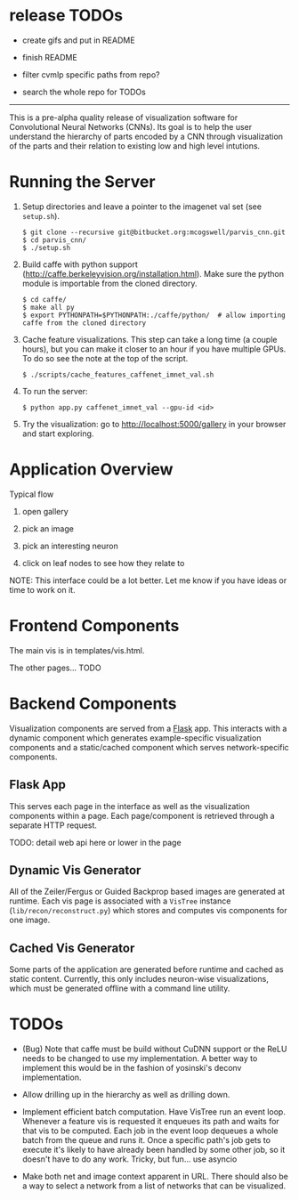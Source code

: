 release TODOs
===

* create gifs and put in README

* finish README

* filter cvmlp specific paths from repo?

* search the whole repo for TODOs


---


This is a pre-alpha quality release of visualization software for Convolutional Neural Networks (CNNs).
Its goal is to help the user understand the hierarchy of parts encoded by a CNN through
visualization of the parts and their relation to existing low and high level intutions.


Running the Server
===

1. Setup directories and leave a pointer to the imagenet val set (see `setup.sh`).
   ```
   $ git clone --recursive git@bitbucket.org:mcogswell/parvis_cnn.git
   $ cd parvis_cnn/
   $ ./setup.sh
   ```

2. Build caffe with python support (http://caffe.berkeleyvision.org/installation.html).
   Make sure the python module is importable from the cloned directory.
   ```
   $ cd caffe/
   $ make all py
   $ export PYTHONPATH=$PYTHONPATH:./caffe/python/  # allow importing caffe from the cloned directory
   ```

3. Cache feature visualizations. This step can take a long
   time (a couple hours), but you can make it closer to an hour
   if you have multiple GPUs. To do so see the note at the
   top of the script.
   ```
   $ ./scripts/cache_features_caffenet_imnet_val.sh
   ```

4. To run the server:
   ```
   $ python app.py caffenet_imnet_val --gpu-id <id>
   ```

5. Try the visualization: go to [http://localhost:5000/gallery](http://localhost:5000/gallery) in your browser and start exploring.


Application Overview
===

Typical flow

1. open gallery

2. pick an image

3. pick an interesting neuron

4. click on leaf nodes to see how they relate to 


NOTE: This interface could be a lot better. Let me know if you have ideas or
time to work on it.


Frontend Components
===

The main vis is in templates/vis.html.

The other pages... TODO


Backend Components
===

Visualization components are served from a [Flask](http://flask.pocoo.org/) app.
This interacts with a dynamic component which generates example-specific
visualization components and a static/cached component which serves network-specific
components.

Flask App
---
This serves each page in the interface as well as the visualization components within a page.
Each page/component is retrieved through a separate HTTP request.

TODO: detail web api here or lower in the page


Dynamic Vis Generator
---
All of the Zeiler/Fergus or Guided Backprop based images are generated at
runtime. Each vis page is associated with a `VisTree` instance (`lib/recon/reconstruct.py`) 
which stores and computes vis components for one image.


Cached Vis Generator
---
Some parts of the application are generated before runtime and cached
as static content. Currently, this only includes neuron-wise visualizations,
which must be generated offline with a command line utility.



TODOs
===

* (Bug) Note that caffe must be build without CuDNN support or the ReLU needs to
  be changed to use my implementation. A better way to implement this would
  be in the fashion of yosinski's deconv implementation.

* Allow drilling up in the hierarchy as well as drilling down.

* Implement efficient batch computation. Have VisTree run an event loop.
  Whenever a feature vis is requested it enqueues its path
  and waits for that vis to be computed. Each job in the event loop
  dequeues a whole batch from the queue and runs it. Once a specific path's
  job gets to execute it's likely to have already been handled by some other
  job, so it doesn't have to do any work. Tricky, but fun... use asyncio

* Make both net and image context apparent in URL. There should also be a way to
  select a network from a list of networks that can be visualized.

